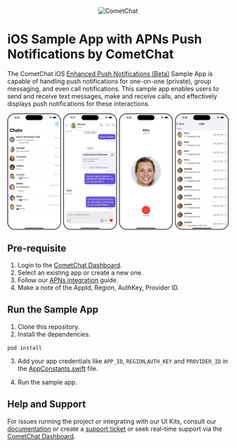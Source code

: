 <p align="center">
  <img alt="CometChat" src="https://assets.cometchat.io/website/images/logos/banner.png">
</p>

# iOS Sample App with APNs Push Notifications by CometChat

The CometChat iOS [Enhanced Push Notifications (Beta)](https://www.cometchat.com/docs-beta/notifications/push-overview) Sample App is capable of handling push notifications for one-on-one (private), group messaging, and even call notifications. This sample app enables users to send and receive text messages, make and receive calls, and effectively displays push notifications for these interactions.

<div style="
    display: flex;
    align-items: center;
    justify-content: center;">
   <img src="../screenshots/overview_cometchat_screens.png" />
</div>


## Pre-requisite

1. Login to the [CometChat Dashboard](https://app.cometchat.com/).
2. Select an existing app or create a new one.
3. Follow our [APNs integration](https://www.cometchat.com/docs/notifications/push-integration#add-apns-credentials) guide.
4. Make a note of the AppId, Region, AuthKey, Provider ID.

## Run the Sample App

1. Clone this repository.
2. Install the dependencies.

```
pod install
```

3. Add your app credentials like `APP_ID`, `REGION`,`AUTH_KEY` and `PROVIDER_ID` in the [AppConstants.swift](AppConstants.swift) file.

4. Run the sample app.



## Help and Support

For issues running the project or integrating with our UI Kits, consult our [documentation](https://www.cometchat.com/docs/notifications/push-overview) or create a [support ticket](https://help.cometchat.com/hc/en-us) or seek real-time support via the [CometChat Dashboard](https://app.cometchat.com/).
